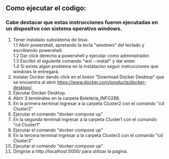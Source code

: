 ## Como ejecutar el codigo:
### Cabe destacar que estas instrucciones fueron ejecutadas en un dispositvo con sistema operativo windows.
1. Tener instalado subsistema de linux.  
  1.1 Abrir powershell, apretando la tecla "windows" del teclado y escribiendo powershell.  
  1.2 Dar click derecho a powershell y ejecutar como administrador.  
  1.3 Escribir el siguiente comando "wsl --install" y dar enter.  
  1.4 Si existe algún problema en la instalacion seguir instrucciones que windows le entregará.  
2. Instalar Docker dando click en el boton "Download Docker Desktop" que se encuentra al abrir https://www.docker.com/products/docker-desktop/.
3. Ejecutar Docker Desktop.
4. Abrir 3 terminales en la carpeta Boleteria_INFO288. 
5. En la primera terminal ingresar a la carpeta Cluster2 con el comando "cd Cluster2"
6. Ejecutar el comando "docker-compose up"
7. En la segunda terminal ingresar a la carpeta Cluster1 con el comando "cd Cluster1"
8. Ejecutar el comando "docker-compose up"
9. En la tercera terminal ingresar a la carpeta Cluster3 con el comando "cd Cluster3"
10. Ejecutar el comando "docker-compose up"
11. Dirigirse a http://localhost:5000/ para utilizar la pagina.
